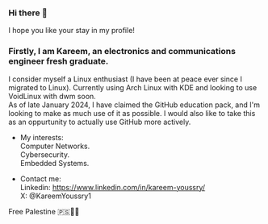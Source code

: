 ### Hi there 👋
I hope you like your stay in my profile!
### Firstly, I am Kareem, an electronics and communications engineer fresh graduate.
I consider myself a Linux enthusiast (I have been at peace ever since I migrated to Linux). Currently using Arch Linux with KDE and looking to use VoidLinux with dwm soon.\
As of late January 2024, I have claimed the GitHub education pack, and I'm looking to make as much use of it as possible. I would also like to take this as an oppurtunity to actually use GitHub more actively.

- My interests: \
Computer Networks. \
Cybersecurity. \
Embedded Systems.

- Contact me:\
Linkedin: https://www.linkedin.com/in/kareem-youssry/ \
X: @KareemYoussry1


Free Palestine 🇵🇸✌🏽


<!--
**KareemYoussry/KareemYoussry** is a ✨ _special_ ✨ repository because its `README.md` (this file) appears on your GitHub profile.

Here are some ideas to get you started:

- 🔭 I’m currently working on ...
- 🌱 I’m currently learning ...
- 👯 I’m looking to collaborate on ...
- 🤔 I’m looking for help with ...
- 💬 Ask me about ...
- 📫 How to reach me: ...
- ⚡ Fun fact: ...
-->
